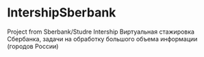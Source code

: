 # IntershipSberbank
Project from Sberbank/Studre Intership
Виртуальная стажировка Сбербанка, задачи на обработку большого объема информации (городов России) 
